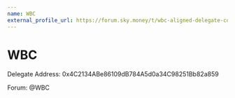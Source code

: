 ```yaml
---
name: WBC
external_profile_url: https://forum.sky.money/t/wbc-aligned-delegate-communications/20828
---
```


# WBC

Delegate Address: 0x4C2134ABe86109dB784A5d0a34C98251Bb82a859

Forum: @WBC
